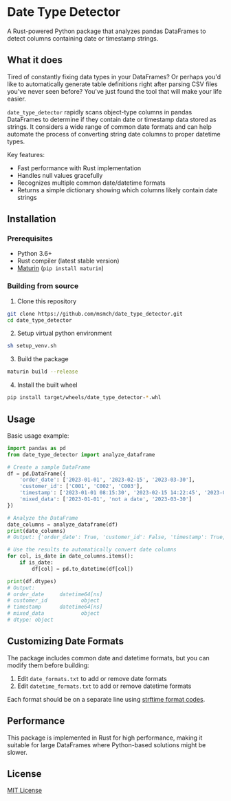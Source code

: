 # Date Type Detector

A Rust-powered Python package that analyzes pandas DataFrames to detect columns containing date or timestamp strings.

## What it does

Tired of constantly fixing data types in your DataFrames? Or perhaps you'd like to automatically generate table definitions right after parsing CSV files you've never seen before? You've just found the tool that will make your life easier.

`date_type_detector` rapidly scans object-type columns in pandas DataFrames to determine if they contain date or timestamp data stored as strings. It considers a wide range of common date formats and can help automate the process of converting string date columns to proper datetime types.

Key features:
- Fast performance with Rust implementation
- Handles null values gracefully
- Recognizes multiple common date/datetime formats
- Returns a simple dictionary showing which columns likely contain date strings

## Installation

### Prerequisites
- Python 3.6+
- Rust compiler (latest stable version)
- [Maturin](https://github.com/PyO3/maturin) (`pip install maturin`)

### Building from source

1. Clone this repository
```bash
git clone https://github.com/msmch/date_type_detector.git
cd date_type_detector
```

2. Setup virtual python environment
```bash
sh setup_venv.sh
```

3. Build the package
```bash
maturin build --release
```

4. Install the built wheel
```bash
pip install target/wheels/date_type_detector-*.whl
```

## Usage

Basic usage example:

```python
import pandas as pd
from date_type_detector import analyze_dataframe

# Create a sample DataFrame
df = pd.DataFrame({
    'order_date': ['2023-01-01', '2023-02-15', '2023-03-30'],
    'customer_id': ['C001', 'C002', 'C003'],
    'timestamp': ['2023-01-01 08:15:30', '2023-02-15 14:22:45', '2023-03-30 19:05:12'],
    'mixed_data': ['2023-01-01', 'not a date', '2023-03-30']
})

# Analyze the DataFrame
date_columns = analyze_dataframe(df)
print(date_columns)
# Output: {'order_date': True, 'customer_id': False, 'timestamp': True, 'mixed_data': False}

# Use the results to automatically convert date columns
for col, is_date in date_columns.items():
    if is_date:
        df[col] = pd.to_datetime(df[col])

print(df.dtypes)
# Output:
# order_date     datetime64[ns]
# customer_id           object
# timestamp      datetime64[ns]
# mixed_data            object
# dtype: object
```

## Customizing Date Formats

The package includes common date and datetime formats, but you can modify them before building:

1. Edit `date_formats.txt` to add or remove date formats
2. Edit `datetime_formats.txt` to add or remove datetime formats

Each format should be on a separate line using [strftime format codes](https://docs.python.org/3/library/datetime.html#strftime-and-strptime-format-codes).

## Performance

This package is implemented in Rust for high performance, making it suitable for large DataFrames where Python-based solutions might be slower.

## License

[MIT License](LICENSE)